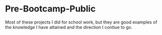 # Pre-Bootcamp-Public
Most of these projects I did for school work, but they are good examples of the knowledge I have attained and the direction I contiue to go.
